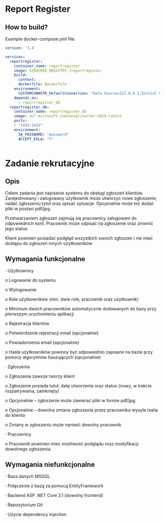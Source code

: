 # Report Register
## How to build?
Example docker-compose.yml file:
```YAML
version: '3.4'

services:
  reportregister:
    container_name: reportregister
    image: ${DOCKER_REGISTRY-}reportregister
    build:
      context: .
      dockerfile: Dockerfile
    environment:
      CUSTOMCONNSTR_DefaultConnection: "Data Source=127.0.0.1;Initial Catalog=ReportRegisterDB;User ID=user;Password=password;TrustServerCertificate=True"
    depends_on:
      - reportregister_db
  reportregister_db:
    container_name: reportregister_db
    image: mcr.microsoft.com/mssql/server:2019-latest
    ports:
    - "1433:1433"
    environment:
      SA_PASSWORD: "password"
      ACCEPT_EULA: "Y"
	  
```

# Zadanie rekrutacyjne


## Opis 

Celem zadania jest napisanie systemu do obsługi zgłoszeń klientów. Zarejestrowany i zalogowany użytkownik może utworzyć nowe zgłoszenie, nadać zgłoszeniu tytuł oraz opisać sytuacje. Opcjonalnie może też dodać pliki w postaci pdf/jpg. 

Przetwarzaniem zgłoszeń zajmują się pracownicy zalogowani do odpowiednich kont. Pracownik może odpisać na zgłoszenie oraz zmienić jego status 

Klient powinien posiadać podgląd wszystkich swoich zgłoszeń i nie mieć dostępu do zgłoszeń innych użytkowników 


## Wymagania funkcjonalne 

·        Użytkownicy 

o   Logowanie do systemu 

o   Wylogowanie 

o   Role użytkowników (min. dwie role, pracownik oraz użytkownik) 

o   Minimum dwóch pracowników automatycznie dodawanych do bazy przy pierwszym uruchomieniu aplikacji 

o   Rejestracja klientów 

o   Potwierdzenie rejestracji email (opcjonalnie) 

o   Powiadomienia email (opcjonalnie) 

o   Hasła użytkowników powinny być odpowiednio zapisane na bazie przy pomocy algorytmów haszujących (opcjonalnie) 

·        Zgłoszenia 

o   Zgłoszenia zawsze tworzy klient 

o   Zgłoszenie posiada tytuł, datę utworzenia oraz status (nowy, w trakcie rozpatrywania, zamknięty) 

o   Opcjonalnie – zgłoszenie może zawierać pliki w formie pdf/jpg 

o   Opcjonalnie – dowolna zmiana zgłoszenia przez pracownika wysyła maila do klienta 

o   Zmiany w zgłoszeniu może nanieść dowolny pracownik 

·        Pracownicy 

o   Pracownik powinien mieć możliwość podglądu oraz modyfikacji dowolnego zgłoszenia 


## Wymagania niefunkcjonalne 

·        Baza danych MSSQL 

·        Połączenie z bazą za pomocą EntityFramework 

·        Backend ASP .NET Core 3.1 (dowolny frontend) 

·        Repozytorium Git 

·        Użycie dependency injection  